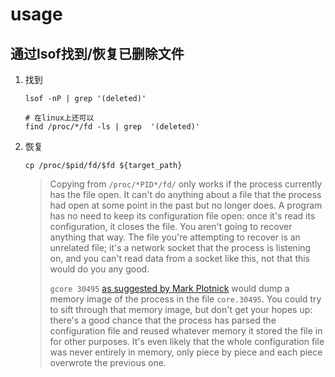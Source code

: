 

# usage



## 通过lsof找到/恢复已删除文件



1. 找到

   ```shell
   lsof -nP | grep '(deleted)'

   # 在linux上还可以
   find /proc/*/fd -ls | grep  '(deleted)'
   ```

2. 恢复

   ```shell
   cp /proc/$pid/fd/$fd ${target_path}
   ```

   > Copying from `/proc/*PID*/fd/` only works if the process currently has the file open. It can't do anything about a file that the process had open at some point in the past but no longer does. A program has no need to keep its configuration file open: once it's read its configuration, it closes the file. You aren't going to recover anything that way. The file you're attempting to recover is an unrelated file; it's a network socket that the process is listening on, and you can't read data from a socket like this, not that this would do you any good.
   >
   > `gcore 30495` [as suggested by Mark Plotnick](https://unix.stackexchange.com/questions/268247/recover-files-if-still-being-used-by-a-process#comment464904_268247) would dump a memory image of the process in the file `core.30495`. You could try to sift through that memory image, but don't get your hopes up: there's a good chance that the process has parsed the configuration file and reused whatever memory it stored the file in for other purposes. It's even likely that the whole configuration file was never entirely in memory, only piece by piece and each piece overwrote the previous one.

   ​







